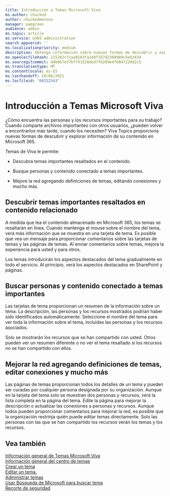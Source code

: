 ```yaml
---
title: Introducción a Temas Microsoft Viva
ms.author: chucked
author: chuckedmonson
manager: pamgreen
audience: admin
ms.topic: article
ms.service: o365-administration
search.appverid: ''
ms.localizationpriority: medium
description: Obtenga información sobre nuevas formas de descubrir y explorar información en Temas Microsoft Viva.
ms.openlocfilehash: 215282cfcaa81b3fa1d4f35782308989c5eb2434
ms.sourcegitcommit: d4b867e37bf741528ded7fb289e4f6847228d2c5
ms.translationtype: MT
ms.contentlocale: es-ES
ms.lasthandoff: 10/06/2021
ms.locfileid: "60152543"
---
```

# <a name="get-started-with-microsoft-viva-topics"></a>Introducción a Temas Microsoft Viva

¿Cómo encuentra las personas y los recursos importantes para su trabajo? Cuando comparte archivos importantes con otros usuarios, ¿pueden volver a encontrarlos más tarde, cuando los necesiten? Viva Topics proporciona nuevas formas de descubrir y explorar información de su contenido en Microsoft 365.  

Temas de Viva le permite: 

- Descubra temas importantes resaltados en el contenido.

- Busque personas y contenido conectado a temas importantes.

- Mejore la red agregando definiciones de temas, editando conexiones y mucho más.

## <a name="discover-important-topics-highlighted-in-related-content"></a>Descubrir temas importantes resaltados en contenido relacionado 

A medida que lea el contenido almacenado en Microsoft 365, los temas se resaltarán en línea. Cuando mantenga el mouse sobre el nombre del tema, verá más información que se muestra en una tarjeta de tema. Es posible que vea un mensaje para proporcionar comentarios sobre las tarjetas de temas y las páginas de temas. Al enviar comentarios sobre temas, mejora la experiencia para usted y para otros. 

Los temas introducirán los aspectos destacados del tema gradualmente en todo el servicio. Al principio, verá los aspectos destacados en SharePoint y páginas.

## <a name="find-people-and-content-connected-to-important-topics"></a>Buscar personas y contenido conectado a temas importantes 

Las tarjetas de tema proporcionan un resumen de la información sobre un tema. La descripción, las personas y los recursos mostrados podrían haber sido identificados automáticamente. Seleccione el nombre del tema para ver toda la información sobre el tema, incluidas las personas y los recursos asociados.  

Solo se mostrarán los recursos que se han compartido con usted. Otros pueden ver un resumen diferente o no ver el tema resaltado si los recursos no se han compartido con ellos. 

## <a name="improve-the-network-by-adding-topic-definitions-editing-connections-and-more"></a>Mejorar la red agregando definiciones de temas, editar conexiones y mucho más 

Las páginas de temas proporcionan todos los detalles de un tema y pueden ser curadas por cualquier persona designada por su organización. Aunque en la tarjeta del tema solo se muestran dos personas y recursos, verá la lista completa en la página del tema. Edite la página para mejorar la descripción o actualizar las conexiones a personas y recursos. Aunque todos pueden proporcionar comentarios para mejorar la red, es posible que la organización restrinja quién puede editar temas directamente. Solo las personas con las que se han compartido los recursos verán los temas y los recursos.

## <a name="see-also"></a>Vea también
[Información general de Temas Microsoft Viva](topic-experiences-overview.md)</br>
[Información general del centro de temas](topic-center-overview.md)</br>
[Crear un tema](create-a-topic.md)</br>
[Editar un tema.](edit-a-topic.md)</br>
[Administrar temas](manage-topics.md)</br>
[Usar Búsqueda de Microsoft para buscar tema](search.md)</br>
[Recorte de seguridad](topic-experiences-security-trimming.md)

